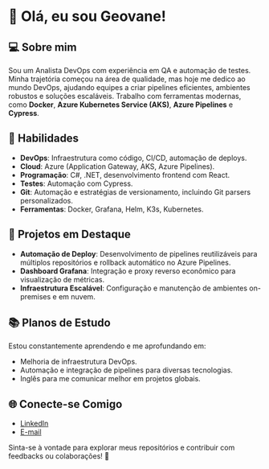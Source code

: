 # 👋 Olá, eu sou Geovane!

## 💻 Sobre mim
Sou um Analista DevOps com experiência em QA e automação de testes. Minha trajetória começou na área de qualidade, mas hoje me dedico ao mundo DevOps, ajudando equipes a criar pipelines eficientes, ambientes robustos e soluções escaláveis. Trabalho com ferramentas modernas, como **Docker**, **Azure Kubernetes Service (AKS)**, **Azure Pipelines** e **Cypress**.

## 🌟 Habilidades
- **DevOps**: Infraestrutura como código, CI/CD, automação de deploys.
- **Cloud**: Azure (Application Gateway, AKS, Azure Pipelines).
- **Programação**: C#, .NET, desenvolvimento frontend com React.
- **Testes**: Automação com Cypress.
- **Git**: Automação e estratégias de versionamento, incluindo Git parsers personalizados.
- **Ferramentas**: Docker, Grafana, Helm, K3s, Kubernetes.

## 🚀 Projetos em Destaque
- **Automação de Deploy**: Desenvolvimento de pipelines reutilizáveis para múltiplos repositórios e rollback automático no Azure Pipelines.
- **Dashboard Grafana**: Integração e proxy reverso econômico para visualização de métricas.
- **Infraestrutura Escalável**: Configuração e manutenção de ambientes on-premises e em nuvem.

## 📚 Planos de Estudo
Estou constantemente aprendendo e me aprofundando em:
- Melhoria de infraestrutura DevOps.
- Automação e integração de pipelines para diversas tecnologias.
- Inglês para me comunicar melhor em projetos globais.

## 🌐 Conecte-se Comigo
- [LinkedIn](https://www.linkedin.com/in/geovane-brandao-silva/)
- [E-mail](mailto:geovaneb.gb@hotmail.com)

Sinta-se à vontade para explorar meus repositórios e contribuir com feedbacks ou colaborações! 🚀
